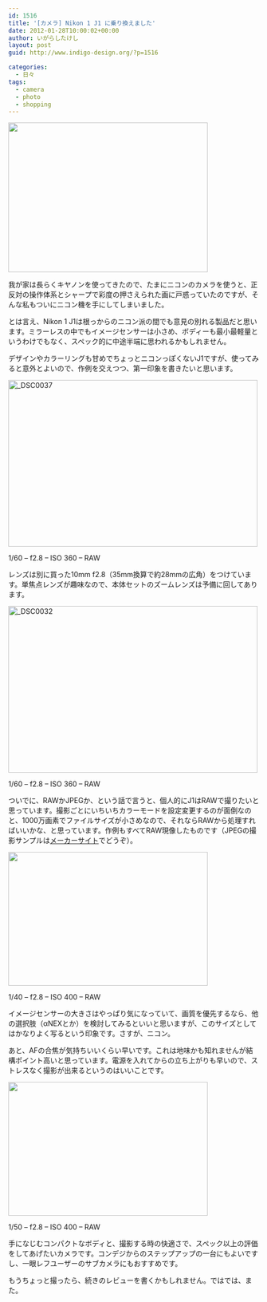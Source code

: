 ```yaml
---
id: 1516
title: '[カメラ] Nikon 1 J1 に乗り換えました'
date: 2012-01-28T10:00:02+00:00
author: いがらしたけし
layout: post
guid: http://www.indigo-design.org/?p=1516

categories:
  - 日々
tags:
  - camera
  - photo
  - shopping
---
```

[<img src="https://lh6.googleusercontent.com/-ihzTvo2nTAM/Txma1REjkwI/AAAAAAAAAW8/NmhneKCU8T0/s400/2012-01-21%25252001.42.49.jpg" height="300" width="400" />](https://picasaweb.google.com/lh/photo/LiPNvWTmIC00dAfR_aw4n0I-Gs5g_DIIc8Y78SZjSM8?feat=embedwebsite)

我が家は長らくキヤノンを使ってきたので、たまにニコンのカメラを使うと、正反対の操作体系とシャープで彩度の押さえられた画に戸惑っていたのですが、そんな私もついにニコン機を手にしてしまいました。

とは言え、Nikon 1 J1は根っからのニコン派の間でも意見の別れる製品だと思います。ミラーレスの中でもイメージセンサーは小さめ、ボディーも最小最軽量というわけでもなく、スペック的に中途半端に思われるかもしれません。

デザインやカラーリングも甘めでちょっとニコンっぽくないJ1ですが、使ってみると意外とよいので、作例を交えつつ、第一印象を書きたいと思います。
  
<!--more-->


  
[<img src="http://farm8.staticflickr.com/7030/6757037517_035d33f7a0.jpg" width="500" height="334" alt="_DSC0037" />](http://www.flickr.com/photos/takeshi81/6757037517/ "_DSC0037 by Takeshi+81, on Flickr")
  
1/60 &#8211; f2.8 &#8211; ISO 360 &#8211; RAW

レンズは別に買った10mm f2.8（35mm換算で約28mmの広角）をつけています。単焦点レンズが趣味なので、本体セットのズームレンズは予備に回してあります。

[<img src="http://farm8.staticflickr.com/7141/6757030809_e14a660815.jpg" width="500" height="334" alt="_DSC0032" />](http://www.flickr.com/photos/takeshi81/6757030809/ "_DSC0032 by Takeshi+81, on Flickr")
  
1/60 &#8211; f2.8 &#8211; ISO 360 &#8211; RAW

ついでに、RAWかJPEGか、という話で言うと、個人的にJ1はRAWで撮りたいと思っています。撮影ごとにいちいちカラーモードを設定変更するのが面倒なのと、1000万画素でファイルサイズが小さめなので、それならRAWから処理すればいいかな、と思っています。作例もすべてRAW現像したものです（JPEGの撮影サンプルは[メーカーサイト](http://www.nikon-image.com/products/camera/acil/body/nikon1_j1/sample.htm)でどうぞ）。

[<img src="https://lh6.googleusercontent.com/-uJJ7j_x18N4/Tx8pwBUGR7I/AAAAAAAAAXQ/L6xaxiYs-mY/s400/_DSC0014.jpg" height="268" width="400" />](https://picasaweb.google.com/lh/photo/P_A5jrmLR8p_8GxEnIV38mKlwn4Fkij7EkaYhPDln_g?feat=embedwebsite)
  
1/40 &#8211; f2.8 &#8211; ISO 400 &#8211; RAW

イメージセンサーの大きさはやっぱり気になっていて、画質を優先するなら、他の選択肢（αNEXとか）を検討してみるといいと思いますが、このサイズとしてはかなりよく写るという印象です。さすが、ニコン。

あと、AFの合焦が気持ちいいくらい早いです。これは地味かも知れませんが結構ポイント高いと思っています。電源を入れてからの立ち上がりも早いので、ストレスなく撮影が出来るというのはいいことです。

[<img src="https://lh4.googleusercontent.com/-CPGZdNJ_usU/Tx8pxMogQMI/AAAAAAAAAXY/Bqrc3Pwrego/s400/_DSC0015.jpg" height="268" width="400" />](https://picasaweb.google.com/lh/photo/iKJ3D0yD89mBINezz-U6VWKlwn4Fkij7EkaYhPDln_g?feat=embedwebsite)
  
1/50 &#8211; f2.8 &#8211; ISO 400 &#8211; RAW

手になじむコンパクトなボディと、撮影する時の快適さで、スペック以上の評価をしてあげたいカメラです。コンデジからのステップアップの一台にもよいですし、一眼レフユーザーのサブカメラにもおすすめです。

もうちょっと撮ったら、続きのレビューを書くかもしれません。ではでは、また。
